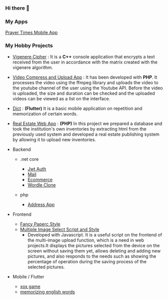 ### Hi there 👋

<!--
Entity Framework, Linq, Hangfire, Autofac, Automapper
**teavun/teavun** is a ✨ _special_ ✨ repository because its `README.md` (this file) appears on your GitHub profile.
- 👯 I’m looking to collaborate on ...
- 💬 Ask me about ...
- 🤔 I’m looking for Remote Back-end Developer Jobs
- 📫 How to reach me: ...
- 😄 Pronouns: ...
- ⚡ Fun fact: ...
-->

### My Apps
[Prayer Times Mobile App](https://play.google.com/store/apps/details?id=com.tesadumuefkar.pray_app)

### My Hobby Projects
<!--- 🔭 I’m currently working on indie mobile projects 
 🌱 I’m currently learning python --->

 - [Vigenere Cipher](https://github.com/teavun/vigenere-cipher) : It is a **C++** console application that encrypts a text received from the user in accordance with the matrix created with the vigenere algorithm.
 - [Video Compress and Upload App](https://github.com/teavun/ffmpeg-youtube-api) : It has been developed with **PHP**. It processes the video using the ffmpeg library and uploads the video to the youtube channel of the user using the Youtube API. Before the video is uploaded, the size and duration can be checked and the uploaded videos can be viewed as a list on the interface.
 - [Dict](https://github.com/bnurd/dict) : **(Flutter)** It is a basic mobile application on repetition and memorization of certain words. 
 - [Real Estate Web App](https://github.com/teavun/capacityhome) : **(PHP)** In this project we prepared a database and took the institution's own inventories by extracting html from the previously used system and developed a real estate publishing system by allowing it to upload new inventories.
    
    

    
- Backend
  - .net core
    - [Jwt Auth](https://github.com/teavun/dotnet-webapi-jwt-auth)
    - [Mail](https://github.com/teavun/mailto)
    - [Ecommerce](https://github.com/teavun/ecommerce)
    - [Wordle Clone](https://github.com/teavun/wordle_clone_console)

  - php
    - [Address App](https://github.com/teavun/address)
 
- Frontend
  - [Fancy Paperc Style](https://github.com/teavun/fancy_papers)
  - [Multiple Image Select Script and Style](https://github.com/teavun/multiple-image-upload)
    - Developed with Javascript. It is a useful script on the frontend of the multi-image upload function, which is a need in web projects.It displays the pictures selected from the device on the screen without saving them yet, allows deleting and adding new pictures, and also responds to the needs such as showing the percentage of operation during the saving process of the selected pictures.

- Mobile / Flutter
  - [xox game](https://github.com/teavun/xox)
  - [memorizing english words](https://github.com/teavun/dict)

